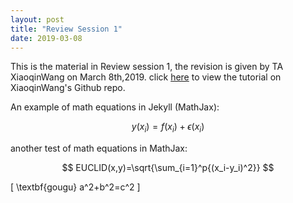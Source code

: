 ```yaml
---
layout: post
title: "Review Session 1"
date: 2019-03-08
---
```


This is the material in Review session 1, the revision is given by TA XiaoqinWang on March 8th,2019.
click [here](https://github.com/trustxiaoqinwang/Microeconometrics_TA_Session/tree/master/Session1) to view the tutorial on XiaoqinWang's Github repo.



An example of math equations in Jekyll (MathJax):

$$
  y(x_i) = f(x_i) + \epsilon(x_i)
$$

another test of math equations in MathJax:

$$
   EUCLID(x,y)=\sqrt{\sum_{i=1}^p{(x_i-y_i)^2}}
$$

\[
\textbf{gougu} a^2+b^2=c^2 
\]
